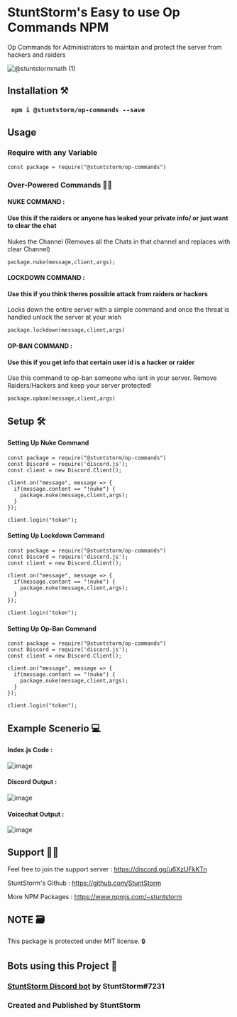   # StuntStorm's Easy to use **Op Commands NPM**

Op Commands for Administrators to maintain and protect the server from hackers and raiders

![@stuntstormmath (1)](https://user-images.githubusercontent.com/56226566/123553535-5cb0f080-d799-11eb-8a58-5aa4bac4fb43.png)


## Installation ⚒️

### ``` npm i @stuntstorm/op-commands --save```

## Usage

### Require with any Variable
```
const package = require("@stuntstorm/op-commands")
```

### Over-Powered Commands 🐱‍🏍

#### NUKE COMMAND : 
#### Use this if the raiders or anyone has leaked your private info/ or just want to clear the chat
Nukes the Channel (Removes all the Chats in that channel and replaces with clear Channel) 
```
package.nuke(message,client,args);
```
#### LOCKDOWN COMMAND : 
#### Use this if you think theres possible attack from raiders or hackers
Locks down the entire server with a simple command and once the threat is handled unlock the server at your wish

```
package.lockdown(message,client,args)
```
#### OP-BAN COMMAND : 
#### Use this if you get info that certain user id is a hacker or raider
Use this command to op-ban someone who isnt in your server. Remove Raiders/Hackers and keep your server protected!
```
package.opban(message,client,args)
```

## Setup 🛠️

#### Setting Up Nuke Command
```
const package = require("@stuntstorm/op-commands")
const Discord = require('discord.js');
const client = new Discord.Client();

client.on("message", message => {
  if(message.content == "!nuke") {
    package.nuke(message,client,args);
  }
});

client.login("token");
```
#### Setting Up Lockdown Command
```
const package = require("@stuntstorm/op-commands")
const Discord = require('discord.js');
const client = new Discord.Client();

client.on("message", message => {
  if(message.content == "!nuke") {
    package.nuke(message,client,args);
  }
});

client.login("token");
```
#### Setting Up Op-Ban Command
```
const package = require("@stuntstorm/op-commands")
const Discord = require('discord.js');
const client = new Discord.Client();

client.on("message", message => {
  if(message.content == "!nuke") {
    package.nuke(message,client,args);
  }
});

client.login("token");
```
## Example Scenerio 💻

#### Index.js Code : 
![image](https://user-images.githubusercontent.com/56226566/123553704-80286b00-d79a-11eb-8fe5-1a9beba65a76.png)
#### Discord Output : 
![image](https://user-images.githubusercontent.com/56226566/123553737-ac43ec00-d79a-11eb-9acf-687164344e8e.png)
#### Voicechat Output : 
![image](https://user-images.githubusercontent.com/56226566/123567855-b8529c80-d7e0-11eb-8eff-ee403a58dbb8.png)


## Support 🐱‍💻

Feel free to join the support server : https://discord.gg/u6XzUFkKTn

StuntStorm's Github : https://github.com/StuntStorm

More NPM Packages : https://www.npmjs.com/~stuntstorm

## NOTE 🗃️

This package is protected under MIT license. 🔒

## Bots using this Project 👾
### [StuntStorm Discord bot](https://discord.com/oauth2/authorize?client_id=850011982777417759&scope=bot&permissions=268443702) by StuntStorm#7231

### Created and Published by StuntStorm
